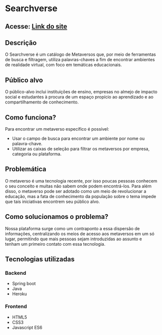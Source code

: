 
# Searchverse

## Acesse: [Link do site](https://danielle-luz.github.io/Searchverse/index.html)

## Descrição
O Searchverse é um catálogo de Metaversos que, por meio de ferramentas de busca e filtragem, utiliza palavras-chaves a fim de encontrar ambientes de realidade virtual, com foco em temáticas educacionais. 

## Público alvo
O público-alvo inclui instituições de ensino, empresas no almejo de impacto social e estudantes à procura de um espaço propício ao aprendizado e ao compartilhamento de conhecimento.

## Como funciona?
Para encontrar um metaverso específico é possível:
* Usar o campo de busca para encontrar um ambiente por nome ou palavra-chave.
* Utilizar as caixas de seleção para filtrar os metaversos por empresa, categoria ou plataforma.

## Problemática
O metaverso é uma tecnologia recente, por isso poucas pessoas conhecem o seu conceito e muitas não sabem onde podem encontrá-los. 
Para além disso, o metaverso pode ser adotado como um meio de revolucionar a educação, mas a fata de conhecimento da população sobre o tema impede que tais iniciativas encontrem seu público alvo.

## Como solucionamos o problema?
Nossa plataforma surge como um contraponto a essa dispersão de informações, centralizando os meios de acesso aos metaversos em um só lugar, permitindo que mais pessoas sejam introduzidas ao assunto e tenham um primeiro contato com essa tecnologia.

## Tecnologias utilizadas
### Backend
* Spring boot
* Java
* Heroku
### Frontend
* HTML5
* CSS3
* Javascript ES6

